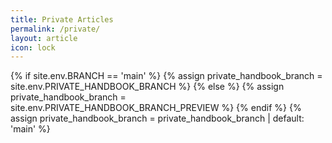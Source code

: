 ```yaml
---
title: Private Articles
permalink: /private/
layout: article
icon: lock
---
```

{% if site.env.BRANCH == 'main' %}
  {% assign private_handbook_branch = site.env.PRIVATE_HANDBOOK_BRANCH %}
{% else %}
  {% assign private_handbook_branch = site.env.PRIVATE_HANDBOOK_BRANCH_PREVIEW %}
{% endif %}
{% assign private_handbook_branch = private_handbook_branch | default: 'main' %}

<div id="private-container" data-private-handbook-branch="{{private_handbook_branch}}"></div>

<script type="module">
  import {
    setUpPrivatePage
  } from '{{ "/assets/js/private-articles.js" | prepend: site.baseurl }}';

  setUpPrivatePage();
</script>

